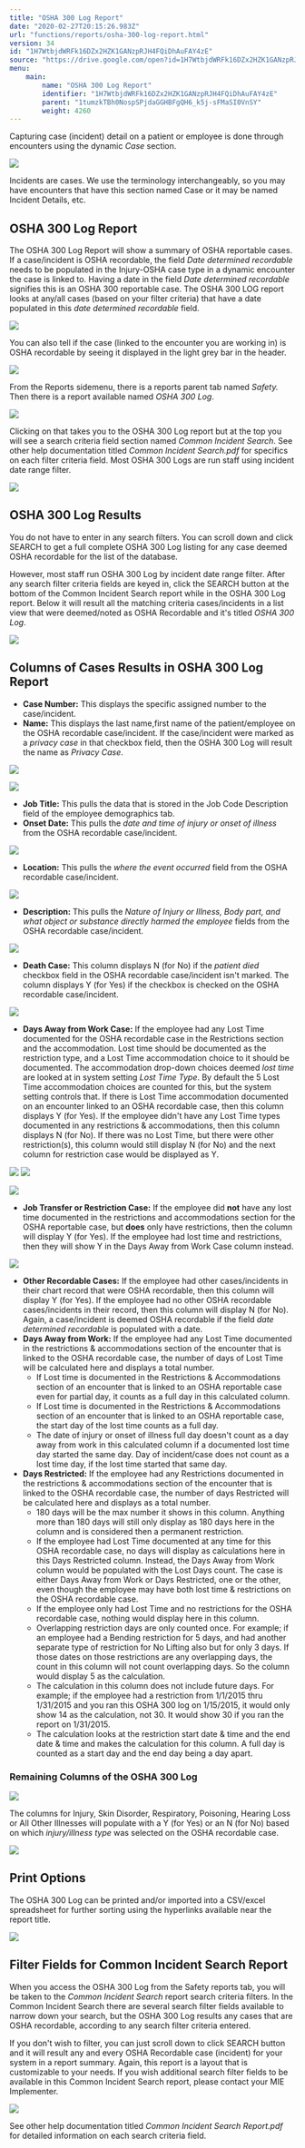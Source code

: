 ```yaml
---
title: "OSHA 300 Log Report"
date: "2020-02-27T20:15:26.983Z"
url: "functions/reports/osha-300-log-report.html"
version: 34
id: "1H7WtbjdWRFk16DZx2HZK1GANzpRJH4FQiDhAuFAY4zE"
source: "https://drive.google.com/open?id=1H7WtbjdWRFk16DZx2HZK1GANzpRJH4FQiDhAuFAY4zE"
menu:
    main:
        name: "OSHA 300 Log Report"
        identifier: "1H7WtbjdWRFk16DZx2HZK1GANzpRJH4FQiDhAuFAY4zE"
        parent: "1tumzkTBh0NospSPjdaGGHBFgQH6_k5j-sFMaSI0VnSY"
        weight: 4260
---
```

Capturing case (incident) detail on a patient or employee is done through encounters using the dynamic *Case* section.

![](osha-300-log-report.images/image1.png)

Incidents are cases. We use the terminology interchangeably, so you may have encounters that have this section named Case or it may be named Incident Details, etc.

## OSHA 300 Log Report

The OSHA 300 Log Report will show a summary of OSHA reportable cases. If a case/incident is OSHA recordable, the field *Date determined recordable* needs to be populated in the Injury-OSHA case type in a dynamic encounter the case is linked to. Having a date in the field *Date determined recordable* signifies this is an OSHA 300 reportable case. The OSHA 300 LOG report looks at any/all cases (based on your filter criteria) that have a date populated in this *date determined recordable* field.

![](osha-300-log-report.images/image3.png)

You can also tell if the case (linked to the encounter you are working in) is OSHA recordable by seeing it displayed in the light grey bar in the header.

![](osha-300-log-report.images/image2.png)

From the Reports sidemenu, there is a reports parent tab named *Safety.* Then there is a report available named *OSHA 300 Log*.

![](osha-300-log-report.images/image5.png)

Clicking on that takes you to the OSHA 300 Log report but at the top you will see a search criteria field section named *Common Incident Search*. See other help documentation titled *Common Incident Search.pdf* for specifics on each filter criteria field. Most OSHA 300 Logs are run staff using incident date range filter.

![](osha-300-log-report.images/image4.png)

## OSHA 300 Log Results

You do not have to enter in any search filters. You can scroll down and click SEARCH to get a full complete OSHA 300 Log listing for any case deemed OSHA recordable for the list of the database.

However, most staff run OSHA 300 Log by incident date range filter. After any search filter criteria fields are keyed in, click the SEARCH button at the bottom of the Common Incident Search report while in the OSHA 300 Log report. Below it will result all the matching criteria cases/incidents in a list view that were deemed/noted as OSHA Recordable and it's titled *OSHA 300 Log*.

![](osha-300-log-report.images/image7.png)

## Columns of Cases Results in OSHA 300 Log Report

* <strong>Case Number:</strong> This displays the specific assigned number to the case/incident.
* <strong>Name:</strong> This displays the last name,first name of the patient/employee on the OSHA recordable case/incident. If the case/incident were marked as a <em>privacy case</em> in that checkbox field, then the OSHA 300 Log will result the name as <em>Privacy Case</em>.

![](osha-300-log-report.images/image6.png)

![](osha-300-log-report.images/image9.png)

* <strong>Job Title:</strong> This pulls the data that is stored in the Job Code Description field of the employee demographics tab.
* <strong>Onset Date:</strong> This pulls the <em>date and time of injury or onset of illness</em> from the OSHA recordable case/incident.

![](osha-300-log-report.images/image8.png)

* <strong>Location:</strong> This pulls the <em>where the event occurred</em> field from the OSHA recordable case/incident.

![](osha-300-log-report.images/image12.png)

* <strong>Description:</strong> This pulls the <em>Nature of Injury or Illness, Body part, and what object or substance directly harmed the employee</em> fields from the OSHA recordable case/incident.

![](osha-300-log-report.images/image10.png)

* <strong>Death Case:</strong> This column displays N (for No) if the <em>patient died</em> checkbox field in the OSHA recordable case/incident isn't marked. The column displays Y (for Yes) if the checkbox is checked on the OSHA recordable case/incident.

![](osha-300-log-report.images/image11.png)

* <strong>Days Away from Work Case:</strong> If the employee had any Lost Time documented for the OSHA recordable case in the Restrictions section and the accommodation. Lost time should be documented as the restriction type, and a Lost Time accommodation choice to it should be documented. The accommodation drop-down choices deemed <em>lost time</em> are looked at in system setting <em>Lost Time Type</em>. By default the 5 Lost Time accommodation choices are counted for this, but the system setting controls that. If there is Lost Time accommodation documented on an encounter linked to an OSHA recordable case, then this column displays Y (for Yes). If the employee didn't have any Lost Time types documented in any restrictions & accommodations, then this column displays N (for No). If there was no Lost Time, but there were other restriction(s), this column would still display N (for No) and the next column for restriction case would be displayed as Y.

![](osha-300-log-report.images/image13.png) ![](osha-300-log-report.images/image14.png)

![](osha-300-log-report.images/image15.png)

* <strong>Job Transfer or Restriction Case:</strong> If the employee did <strong>not</strong> have any lost time documented in the restrictions and accommodations section for the OSHA reportable case, but <strong>does</strong> only have restrictions, then the column will display Y (for Yes). If the employee had lost time and restrictions, then they will show Y in the Days Away from Work Case column instead.

![](osha-300-log-report.images/image16.png)

* <strong>Other Recordable Cases:</strong> If the employee had other cases/incidents in their chart record that were OSHA recordable, then this column will display Y (for Yes). If the employee had no other OSHA recordable cases/incidents in their record, then this column will display N (for No). Again, a case/incident is deemed OSHA recordable if the field <em>date determined recordable</em> is populated with a date.
* <strong>Days Away from Work:</strong> If the employee had any Lost Time documented in the restrictions & accommodations section of the encounter that is linked to the OSHA recordable case, the number of days of Lost Time will be calculated here and displays a total number.
    * If Lost time is documented in the Restrictions & Accommodations section of an encounter that is linked to an OSHA reportable case even for partial day, it counts as a full day in this calculated column.
    * If Lost time is documented in the Restrictions & Accommodations section of an encounter that is linked to an OSHA reportable case, the start day of the lost time counts as a full day.
    * The date of injury or onset of illness full day doesn't count as a day away from work in this calculated column if a documented lost time day started the same day. Day of incident/case does not count as a lost time day, if the lost time started that same day.
* <strong>Days Restricted:</strong> If the employee had any Restrictions documented in the restrictions & accommodations section of the encounter that is linked to the OSHA recordable case, the number of days Restricted will be calculated here and displays as a total number.
    * 180 days will be the max number it shows in this column. Anything more than 180 days will still only display as 180 days here in the column and is considered then a permanent restriction.
    * If the employee had Lost Time documented at any time for this OSHA recordable case, no days will display as calculations here in this Days Restricted column. Instead, the Days Away from Work column would be populated with the Lost Days count. The case is either Days Away from Work or Days Restricted, one or the other, even though the employee may have both lost time & restrictions on the OSHA recordable case.
    * If the employee only had Lost Time and no restrictions for the OSHA recordable case, nothing would display here in this column.
    * Overlapping restriction days are only counted once. For example; if an employee had a Bending restriction for 5 days, and had another separate type of restriction for No Lifting also but for only 3 days. If those dates on those restrictions are any overlapping days, the count in this column will not count overlapping days. So the column would display 5 as the calculation.
    * The calculation in this column does not include future days. For example; if the employee had a restriction from 1/1/2015 thru 1/31/2015 and you ran this OSHA 300 log on 1/15/2015, it would only show 14 as the calculation, not 30. It would show 30 if you ran the report on 1/31/2015.
    * The calculation looks at the restriction start date & time and the end date & time and makes the calculation for this column. A full day is counted as a start day and the end day being a day apart.

### Remaining Columns of the OSHA 300 Log

![](osha-300-log-report.images/image17.png)

The columns for Injury, Skin Disorder, Respiratory, Poisoning, Hearing Loss or All Other Illnesses will populate with a Y (for Yes) or an N (for No) based on which *injury/illness type* was selected on the OSHA recordable case.

![](osha-300-log-report.images/image18.png)

## Print Options

The OSHA 300 Log can be printed and/or imported into a CSV/excel spreadsheet for further sorting using the hyperlinks available near the report title.

![](osha-300-log-report.images/image19.png)

## Filter Fields for Common Incident Search Report

When you access the OSHA 300 Log from the Safety reports tab, you will be taken to the *Common Incident Search* report search criteria filters. In the Common Incident Search there are several search filter fields available to narrow down your search, but the OSHA 300 Log results any cases that are OSHA recordable, according to any search filter criteria entered.

If you don't wish to filter, you can just scroll down to click SEARCH button and it will result any and every OSHA Recordable case (incident) for your system in a report summary. Again, this report is a layout that is customizable to your needs. If you wish additional search filter fields to be available in this Common Incident Search report, please contact your MIE Implementer.

![](osha-300-log-report.images/image20.png)

See other help documentation titled *Common Incident Search Report.pdf* for detailed information on each search criteria field.

